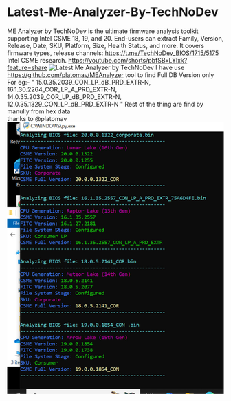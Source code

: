 # Latest-Me-Analyzer-By-TechNoDev
ME Analyzer by TechNoDev is the ultimate firmware analysis toolkit supporting Intel CSME 18, 19, and 20. End-users can extract Family, Version, Release, Date, SKU, Platform, Size, Health Status, and more. It covers firmware types, release channels: https://t.me/TechNoDev_BIOS/1715/5175  Intel CSME research. https://youtube.com/shorts/pbfSBxLYlxk?feature=share
![Latest Me Analyzer by TechNoDev](https://github.com/user-attachments/assets/d5a90d3f-99f3-4803-b5e7-82c251151263)
I have use https://github.com/platomav/MEAnalyzer tool to find Full DB Version  only
For eg:- 
"
15.0.35.2039_CON_LP_dB_PRD_EXTR-N,
16.1.30.2264_COR_LP_A_PRD_EXTR-N,
14.0.35.2039_COR_LP_dB_PRD_EXTR-N,
12.0.35.1329_CON_LP_dB_PRD_EXTR-N
"
Rest of the thing are find by manully from hex data  
thanks to @platomav
![MEA++ Latest MEA support CSE ME v18, v19, v20++](MEA++.jpg)


